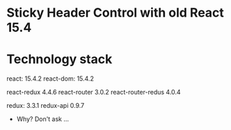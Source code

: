 # Sticky Header Control with old React 15.4

# Technology stack
react: 15.4.2
react-dom: 15.4.2

react-redux 4.4.6
react-router 3.0.2
react-router-redus 4.0.4

redux: 3.3.1
redux-api 0.9.7

- Why? Don't ask ...
